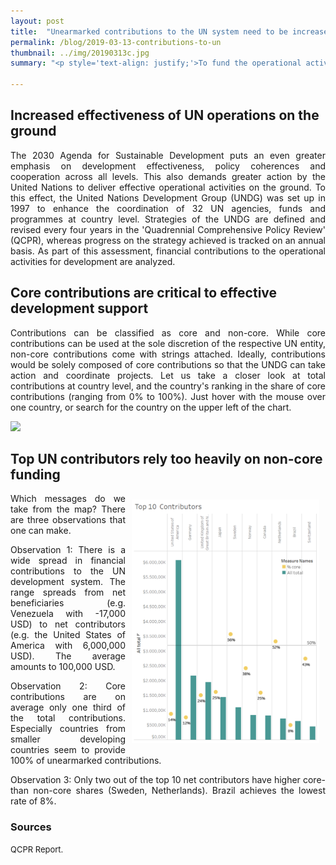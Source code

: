 ```yaml
---
layout: post
title:  "Unearmarked contributions to the UN system need to be increased"
permalink: /blog/2019-03-13-contributions-to-un
thumbnail: ../img/20190313c.jpg
summary: "<p style='text-align: justify;'>To fund the operational activities of the United Nations for development, Member States and non-governmental organizations provide regular and voluntary financial contributions. For a more effective service delivery on the ground, the current share of unearmarked contributions to be greatly stepped up.</p>"

---
```


## Increased effectiveness of UN operations on the ground

<p style='text-align: justify;'>The 2030 Agenda for Sustainable Development puts an even greater emphasis on development effectiveness, policy coherences and cooperation across all levels. This also demands greater action by the United Nations to deliver effective operational activities on the ground. To this effect, the United Nations Development Group (UNDG) was set up in 1997 to enhance the coordination of 32 UN agencies, funds and programmes at country level. Strategies of the UNDG are defined and revised every four years in the 'Quadrennial Comprehensive Policy Review' (QCPR), whereas progress on the strategy achieved is tracked on an annual basis. As part of this assessment, financial contributions to the operational activities for development are analyzed. </p>

## Core contributions are critical to effective development support

<p style='text-align: justify;'>Contributions can be classified as core and non-core. While core contributions can be used at the sole discretion of the respective UN entity, non-core contributions come with strings attached. Ideally, contributions would be solely composed of core contributions so that the UNDG can take action and coordinate projects. Let us take a closer look at total contributions at country level, and the country's ranking in the share of core contributions (ranging from 0% to 100%). Just hover with the mouse over one country, or search for the country on the upper left of the chart.</p>

<div class='tableauPlaceholder' id='viz1552511193355' style='position: relative'><noscript><a href='#'><img alt=' ' src='https:&#47;&#47;public.tableau.com&#47;static&#47;images&#47;QC&#47;QCPRdata-bycountrylevel&#47;ContributionstoUNoperationalactivitiesfordevelopment&#47;1_rss.png' style='border: none' /></a></noscript><object class='tableauViz'  style='display:none;'><param name='host_url' value='https%3A%2F%2Fpublic.tableau.com%2F' /> <param name='embed_code_version' value='3' /> <param name='site_root' value='' /><param name='name' value='QCPRdata-bycountrylevel&#47;ContributionstoUNoperationalactivitiesfordevelopment' /><param name='tabs' value='no' /><param name='toolbar' value='yes' /><param name='static_image' value='https:&#47;&#47;public.tableau.com&#47;static&#47;images&#47;QC&#47;QCPRdata-bycountrylevel&#47;ContributionstoUNoperationalactivitiesfordevelopment&#47;1.png' /> <param name='animate_transition' value='yes' /><param name='display_static_image' value='yes' /><param name='display_spinner' value='yes' /><param name='display_overlay' value='yes' /><param name='display_count' value='yes' /><param name='filter' value='publish=yes' />
</object></div>                
<script type='text/javascript'>                    var divElement = document.getElementById('viz1552511193355');                    var vizElement = divElement.getElementsByTagName('object')[0];                    vizElement.style.width='100%';vizElement.style.height=(divElement.offsetWidth*0.75)+'px';                    var scriptElement = document.createElement('script');                    scriptElement.src = 'https://public.tableau.com/javascripts/api/viz_v1.js';                    vizElement.parentNode.insertBefore(scriptElement, vizElement);                
</script>

## Top UN contributors rely too heavily on non-core funding

<img alt="Top Contibutors" style="float: right" src="../assets/fig2-top-contributors.png" width="300" hspace="10" vspace="10"/>

<p style='text-align: justify;'>Which messages do we take from the map? There are three observations that one can make.</p>

<p style='text-align: justify;'>Observation 1: There is a wide spread in financial contributions to the UN development system. The range spreads from net beneficiaries (e.g. Venezuela with -17,000 USD) to net contributors (e.g. the United States of America with 6,000,000 USD). The average amounts to 100,000 USD.</p>
<p style='text-align: justify;'>Observation 2: Core contributions are on average only one third of the total contributions. Especially countries from smaller developing countries seem to provide 100% of unearmarked contributions.</p>
<p style='text-align: justify;'>Observation 3: Only two out of the top 10 net contributors have higher core-than non-core shares (Sweden, Netherlands). Brazil achieves the lowest rate of 8%.</p>

<!--<p style='text-align: justify;'>Conclusion and outlook.</p>-->

### Sources
<font size="-1">
<!--<a href="#ref4">Addis Ababa Action Agenda</a>
<div id="ref1">XXX</div>-->
QCPR Report.
</font>

<!-- Interested to learn more about the history of development effectiveness and policy coherence? Stay tuned, more to come in subsequent posts. -->

<!--
    The funding of operational activities of the UN for development including the core funding of its agencies, funds and programmes

    The regular United Nations budget for the 2018/2019 biennium, approved by the 73rd session of the General Assembly on 22 December 2018, amounts to 5.811 billion US dollars, inclusive of all supplements. The International Criminal Tribunals for the Former Yugoslavia (ICTY, 98.1 million US dollars) and Rwanda (ICTR, 5.8 million US dollars, transacted in 2016) both have their own regular two‑year budgets, as does the associated International Residual Mechanism for Criminal Tribunals (IRMCT, 97,7 million US dollars). These budgets are funded in equal parts from the regular contributions scale and the peacekeeping scale.

The numerous United Nations programmes and funds (UNDP, UNFPA, UNEP, etc.) receive additional financing through voluntary contributions from the member states.

The Development System Reform process will mean significant changes to the setup, leadership, accountability mechanisms and capacities of the whole UN development system; ensuring it meets national needs. not only for implementing the SDGs, but also  in meeting the climate change commitments made through the 2015 Paris Agreement.

More specifically, the reform gives Resident Coordinators – the most senior UN development officials at the country level – a dedicated, independent role in coordinating the activities of all the various UN entities working on behalf of people across the world locally, which make up UN Country Teams.

With the reform, the functions of the Resident Coordinator are now separated from those of the resident representative of the UN Development Programme (UNDP).-->
